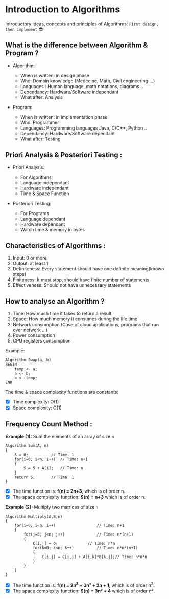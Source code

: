 # Introduction to Algorithms
Introductory ideas, concepts and principles of Algorithms: `First design, then implement` :sunglasses:

## What is the difference between Algorithm & Program ?
- Algorithm:
  - When is written: in design phase
  - Who: Domain knowledge (Medecine, Math, Civil engineering ...)
  - Languages : Human language, math notations, diagrams ..
  - Dependancy: Hardware/Software independant
  - What after: Analysis

- Program: 
  - When is written: in implementation phase
  - Who: Programmer
  - Languages: Programming languages Java, C/C++, Python ..
  - Dependancy: Hardware/Software dependant
  - What after: Testing

## Priori Analysis & Posteriori Testing :
- Priori Analysis:
  - For Algorithms:
  - Language independant
  - Hardware independant
  - Time & Space Function

- Posteriori Testing:
  - For Programs
  - Language dependant
  - Hardware dependant
  - Watch time & memory in bytes

## Characteristics of Algorithms :
1. Input: 0 or more
2. Output: at least 1
3. Definiteness: Every statement should have one definite meaning(known steps)
4. Finiteness: It must stop, should have finite number of statements
5. Effectiveness: Should not have unnecessary statements

## How to analyse an Algorithm ?
1. Time: How much time it takes to return a result
2. Space: How much memory it consumes during the life time
3. Network consumption (Case of cloud applications, programs that run over network ...)
4. Power consumption
5. CPU registers consumption

Example:
```
Algorithm Swap(a, b)
BEGIN
	temp <- a;
	a <- b;
	b <- temp;
END
```
The time & space complexity functions are constants:
- [x] Time complexity: O(1)
- [x] Space complexity: O(1)

## Frequency Count Method :
**Example (1):** Sum the elements of an array of size `n`
```
Algorithm Sum(A, n)
{
	S = 0;			// Time: 1
	for(i=0; i<n; i++)	// Time: n+1
	{
		S = S + A[i];	// Time: n
	}
	return S;		// Time: 1
}
```
- [x] The time function is: **f(n) = 2n+3**, which is of order n.
- [x] The space complexity function: **S(n) = n+3** which is of order n.

**Example (2):** Multiply two matrices of size `n`
```
Algorithm Multiply(A,B,n)
{
	for(i=0; i<n; i++)					// Time: n+1
	{
		for(j=0; j<n; j++)				// Time: n*(n+1)
		{
			C[i,j] = 0;				// Time: n*n
			for(k=0; k<n; k++)			// Time: n*n*(n+1)
			{
				C[i,j] = C[i,j] + A[i,k]*B[k,j];// Time: n*n*n
			}
		}
	}
}
```
- [x] The time function is: **f(n) = 2n<sup>3</sup> + 3n² + 2n + 1**, which is of order n<sup>3</sup>.
- [x] The space complexity function: **S(n) = 3n² + 4** which is of order n².
